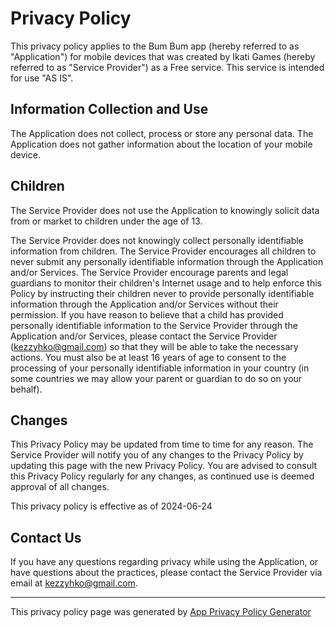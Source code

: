 # Privacy Policy

This privacy policy applies to the Bum Bum app (hereby referred to as "Application") for mobile devices that was created by Ikati Games (hereby referred to as "Service Provider") as a Free service. This service is intended for use "AS IS".

## Information Collection and Use

The Application does not collect, process or store any personal data. The Application does not gather information about the location of your mobile device.

## Children

The Service Provider does not use the Application to knowingly solicit data from or market to children under the age of 13.

The Service Provider does not knowingly collect personally identifiable information from children. The Service Provider encourages all children to never submit any personally identifiable information through the Application and/or Services. The Service Provider encourage parents and legal guardians to monitor their children's Internet usage and to help enforce this Policy by instructing their children never to provide personally identifiable information through the Application and/or Services without their permission. If you have reason to believe that a child has provided personally identifiable information to the Service Provider through the Application and/or Services, please contact the Service Provider (kezzyhko@gmail.com) so that they will be able to take the necessary actions. You must also be at least 16 years of age to consent to the processing of your personally identifiable information in your country (in some countries we may allow your parent or guardian to do so on your behalf).

## Changes

This Privacy Policy may be updated from time to time for any reason. The Service Provider will notify you of any changes to the Privacy Policy by updating this page with the new Privacy Policy. You are advised to consult this Privacy Policy regularly for any changes, as continued use is deemed approval of all changes.

This privacy policy is effective as of 2024-06-24

## Contact Us

If you have any questions regarding privacy while using the Application, or have questions about the practices, please contact the Service Provider via email at kezzyhko@gmail.com.

* * *

This privacy policy page was generated by [App Privacy Policy Generator](https://app-privacy-policy-generator.nisrulz.com/)